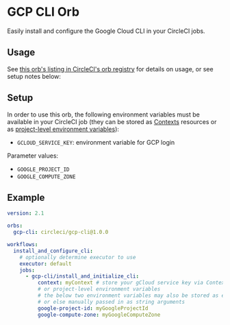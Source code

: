 # GCP CLI Orb

Easily install and configure the Google Cloud CLI in your CircleCI jobs.

## Usage

See [this orb's listing in CircleCI's orb registry](https://circleci.com/orbs/registry/orb/circleci/gcp-cli) for details on usage, or see setup notes below:

## Setup

In order to use this orb, the following environment variables must be available in your CircleCI job (they can be stored as [Contexts](https://circleci.com/docs/2.0/contexts) resources or as [project-level environment variables](https://circleci.com/docs/2.0/env-vars/#setting-an-environment-variable-in-a-project)):

* `GCLOUD_SERVICE_KEY`: environment variable for GCP login

Parameter values:
* `GOOGLE_PROJECT_ID`
* `GOOGLE_COMPUTE_ZONE`

## Example

```yaml
version: 2.1

orbs:
  gcp-cli: circleci/gcp-cli@1.0.0

workflows:
  install_and_configure_cli:
    # optionally determine executor to use
    executor: default
    jobs:
      - gcp-cli/install_and_initialize_cli:
          context: myContext # store your gCloud service key via Contexts,
          # or project-level environment variables
          # the below two environment variables may also be stored as environment variables,
          # or else manually passed in as string arguments
          google-project-id: myGoogleProjectId
          google-compute-zone: myGoogleComputeZone
```
